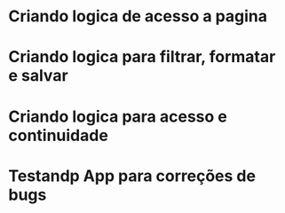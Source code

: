 # Criando logica de acesso a pagina
# Criando logica para filtrar, formatar e salvar
# Criando logica para acesso e continuidade
# Testandp App para correções de bugs